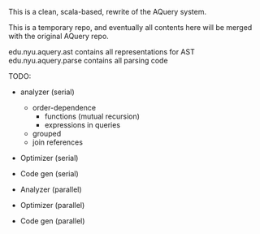 This is a clean, scala-based, rewrite of the AQuery system.

This is a temporary repo, and eventually all contents here will be merged
with the original AQuery repo.


edu.nyu.aquery.ast contains all representations for AST
edu.nyu.aquery.parse contains all parsing code

TODO:
* analyzer (serial)
   * order-dependence
     * functions (mutual recursion)
     * expressions in queries
   * grouped
   * join references
* Optimizer (serial)
* Code gen (serial)

* Analyzer (parallel)
* Optimizer (parallel)
* Code gen (parallel)

